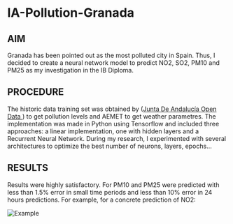 # IA-Pollution-Granada

## AIM
Granada has been pointed out as the most polluted city in Spain. Thus, I decided to create a neural network model to predict NO2, SO2, PM10 and PM25 as my investigation in the IB Diploma. 

## PROCEDURE 
The historic data training set was obtained by ([Junta De Andalucía Open Data ](https://www.juntadeandalucia.es/datosabiertos/portal/dataset/datos-cuantitativos-diarios-del-indice-de-calidad-del-aire-en-andalucia/resource/a58a1e21-2800-4652-b99e-1921dd5f57d1)) to get pollution levels and AEMET to get weather parametres. 
The implementation was made in Python using Tensorflow and included three approaches: a linear implementation, one with hidden layers and a Recurrent Neural Network. During my research, I experimented with several architectures to optimize the best number of neurons, layers, epochs...

## RESULTS 
Results were highly satisfactory. For PM10 and PM25 were predicted with less than 1.5% error in small time periods and less than 10% error in 24 hours predictions. For example, for a concrete prediction of NO2:

![Example](https://drive.google.com/file/d/1j4u7eFzdtFwsbC0lhz6Uz7orl4O-bLnC/view?usp=sharing)


